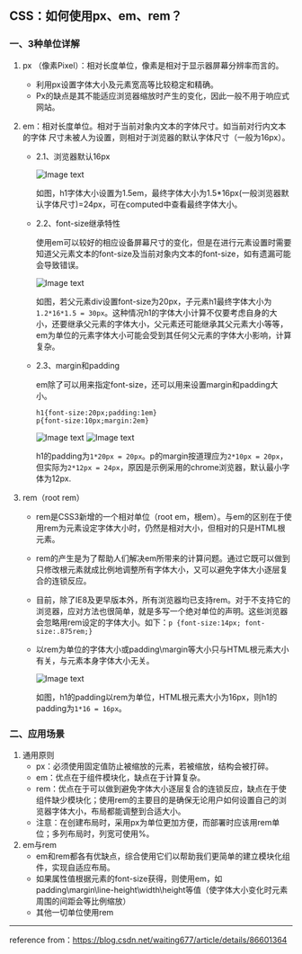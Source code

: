 ## CSS：如何使用px、em、rem？
### 一、3种单位详解
  1. px （像素Pixel）：相对长度单位，像素是相对于显示器屏幕分辨率而言的。
      * 利用px设置字体大小及元素宽高等比较稳定和精确。
      * Px的缺点是其不能适应浏览器缩放时产生的变化，因此一般不用于响应式网站。
  2. em：相对长度单位。相对于当前对象内文本的字体尺寸。如当前对行内文本的字体 尺寸未被人为设置，则相对于浏览器的默认字体尺寸（一般为16px）。
      * 2.1、浏览器默认16px

        ![Image text](https://img-blog.csdnimg.cn/20190122205906321.png)
  
        如图，h1字体大小设置为1.5em，最终字体大小为1.5*16px(一般浏览器默认字体尺寸)=24px，可在computed中查看最终字体大小。
      * 2.2、font-size继承特性
        
        使用em可以较好的相应设备屏幕尺寸的变化，但是在进行元素设置时需要知道父元素文本的font-size及当前对象内文本的font-size，如有遗漏可能会导致错误。

        ![Image text](https://img-blog.csdnimg.cn/20190122210049399.png)
        
        如图，若父元素div设置font-size为20px，子元素h1最终字体大小为`1.2*16*1.5 = 30px`。这种情况h1的字体大小计算不仅要考虑自身的大小，还要继承父元素的字体大小，父元素还可能继承其父元素大小等等，em为单位的元素字体大小可能会受到其任何父元素的字体大小影响，计算复杂。

      * 2.3、margin和padding
        
        em除了可以用来指定font-size，还可以用来设置margin和padding大小。
        
        ```
        h1{font-size:20px;padding:1em}
        p{font-size:10px;margin:2em}
        ```

        ![Image text](https://img-blog.csdnimg.cn/20190122210230764.png)
        ![Image text](https://img-blog.csdnimg.cn/2019012221024286.png)

        h1的padding为`1*20px = 20px`。p的margin按道理应为`2*10px = 20px`，但实际为`2*12px = 24px`，原因是示例采用的chrome浏览器，默认最小字体为12px.

  3. rem（root rem）
      * rem是CSS3新增的一个相对单位（root em，根em）。与em的区别在于使用rem为元素设定字体大小时，仍然是相对大小，但相对的只是HTML根元素。

      * rem的产生是为了帮助人们解决em所带来的计算问题。通过它既可以做到只修改根元素就成比例地调整所有字体大小，又可以避免字体大小逐层复合的连锁反应。

      * 目前，除了IE8及更早版本外，所有浏览器均已支持rem。对于不支持它的浏览器，应对方法也很简单，就是多写一个绝对单位的声明。这些浏览器会忽略用rem设定的字体大小。如下：`p {font-size:14px; font-size:.875rem;}`

      * 以rem为单位的字体大小或padding\margin等大小只与HTML根元素大小有关，与元素本身字体大小无关。
      
        ![Image text](https://img-blog.csdnimg.cn/20190122210509877.png)
      
        如图，h1的padding以rem为单位，HTML根元素大小为16px，则h1的padding为`1*16 = 16px`。


### 二、应用场景
  1. 通用原则
      * px：必须使用固定值防止被缩放的元素，若被缩放，结构会被打碎。
      * em：优点在于组件模块化，缺点在于计算复杂。
      * rem：优点在于可以做到避免字体大小逐层复合的连锁反应，缺点在于使组件缺少模块化；使用rem的主要目的是确保无论用户如何设置自己的浏览器字体大小，布局都能调整到合适大小。
      * 注意：在创建布局时，采用px为单位更加方便，而部署时应该用rem单位；多列布局时，列宽可使用%。
  2. em与rem
      * em和rem都各有优缺点，综合使用它们以帮助我们更简单的建立模块化组件，实现自适应布局。
      * 如果属性值根据元素的font-size获得，则使用em，如padding\margin\line-height\width\height等值（使字体大小变化时元素周围的间距会等比例缩放）
      * 其他一切单位使用rem

--------------------- 
reference from：https://blog.csdn.net/waiting677/article/details/86601364 
